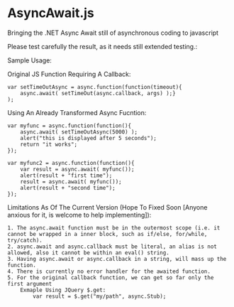 AsyncAwait.js
=============

Bringing the .NET Async Await still of asynchronous coding to javascript

Please test carefully the result, as it needs still extended testing.:

Sample Usage:

Original JS Function Requiring A Callback:

	var setTimeOutAsync = async.function(function(timeout){
	 	async.await( setTimeOut(async.callback, args) );}
	);

Using An Already Transformed Async Fucntion:

	var myfunc = async.function(function(){
  		async.await( setTimeOutAsync(5000) );
  		alert("this is displayed after 5 seconds");
		return "it works";
	});
	
	var myfunc2 = async.function(function(){
		var result = async.await( myfunc());
		alert(result + "first time");
		result = async.await( myfunc());
		alert(result + "second time");
	});
	
Limitations As Of The Current Version (Hope To Fixed Soon [Anyone anxious for it, is welcome to help implementing]):
   
 	1. The async.await function must be in the outermost scope (i.e. it cannot be wrapped in a inner block, such as if/else, for/while, try/catch).
 	2. async.await and async.callback must be literal, an alias is not allowed, also it cannot be within an eval() string.
 	3. Having async.await or async.callback in a string, will mass up the function.
 	4. There is currently no error handler for the awaited function. 	
 	5. For the original callback function, we can get so far only the first argument
 		Exmaple Using JQuery $.get:
 			var result = $.get("my/path", async.Stub);
 
 	
 
